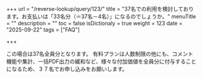 +++
url = "/reverse-lookup/query/123/"
title = "37名での利用を検討しております。お支払いは「33名分（＝37名－4名）」になるのでしょうか。"
menuTitle = ""
description = ""
toc = false
isDictionaly = true
weight = 123
date = "2025-09-22"
tags = ["FAQ"]

+++

この場合は37名全員分となります。
有料プランは人数制限の他にも、コメント機能や集計、一括PDF出力の緩和など、様々な付加価値を全員分に付与することになるため、３７名でお申し込みをお願いします。
